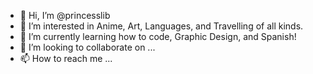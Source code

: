 - 👋 Hi, I’m @princesslib
- 👀 I’m interested in Anime, Art, Languages, and Travelling of all kinds. 
- 🌱 I’m currently learning how to code, Graphic Design, and Spanish!
- 💞️ I’m looking to collaborate on ...
- 📫 How to reach me ...

<!---
princesslib/princesslib is a ✨ special ✨ repository because its `README.md` (this file) appears on your GitHub profile.
You can click the Preview link to take a look at your changes.
--->
